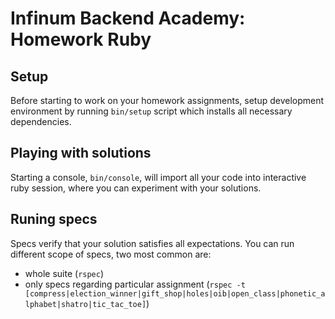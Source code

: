 # Infinum Backend Academy: Homework Ruby

## Setup

Before starting to work on your homework assignments, setup development environment by running
`bin/setup` script which installs all necessary dependencies.

## Playing with solutions

Starting a console, `bin/console`, will import all your code into interactive ruby session, where you can
experiment with your solutions.

## Runing specs

Specs verify that your solution satisfies all expectations. You can run different scope of specs,
two most common are:
  * whole suite                                 (`rspec`)
  * only specs regarding particular assignment  (`rspec -t [compress|election_winner|gift_shop|holes|oib|open_class|phonetic_alphabet|shatro|tic_tac_toe]`)
